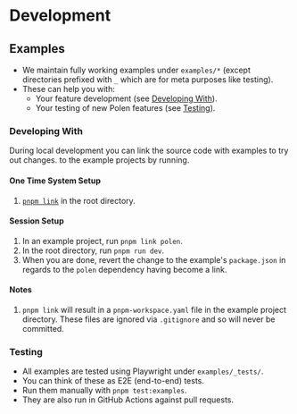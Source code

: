 # Development

## Examples

- We maintain fully working examples under `examples/*` (except directories
  prefixed with `_` which are for meta purposes like testing).
- These can help you with:
  - Your feature development (see [Developing With](#developing-with)).
  - Your testing of new Polen features (see [Testing](#testing)).

### Developing With

During local development you can link the source code with examples to try out
changes. to the example projects by running.

#### One Time System Setup

1. [`pnpm link`](https://pnpm.io/cli/link) in the root directory.

#### Session Setup

1. In an example project, run `pnpm link polen`.
2. In the root directory, run `pnpm run dev`.
3. When you are done, revert the change to the example's `package.json` in
   regards to the `polen` dependency having become a link.

#### Notes

1. `pnpm link` will result in a `pnpm-workspace.yaml` file in the example
   project directory. These files are ignored via `.gitignore` and so will never
   be committed.

### Testing

- All examples are tested using Playwright under `examples/_tests/`.
- You can think of these as E2E (end-to-end) tests.
- Run them manually with `pnpm test:examples`.
- They are also run in GitHub Actions against pull requests.
